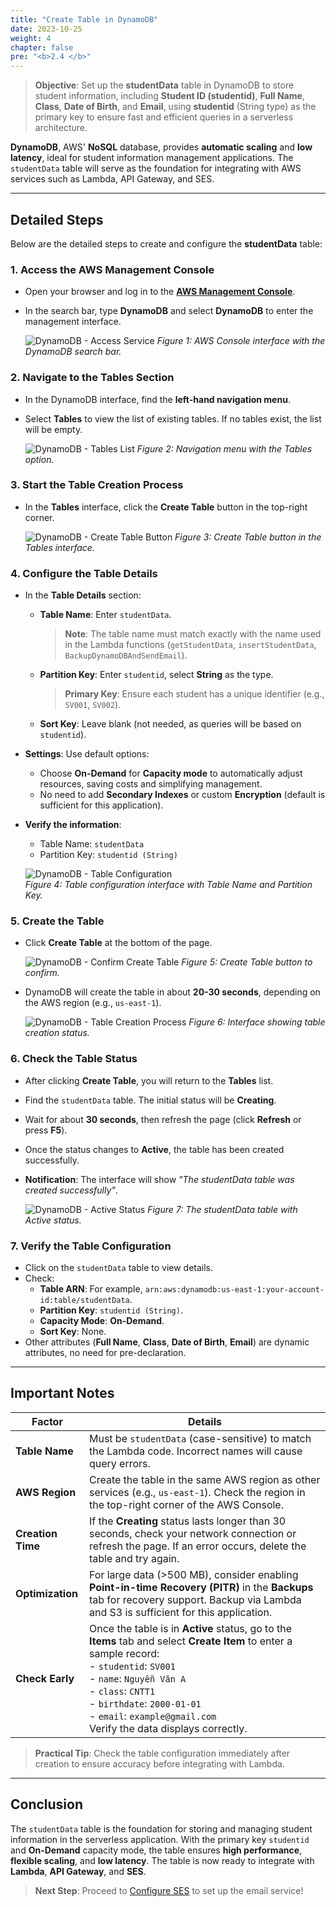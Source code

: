 ```yaml
---
title: "Create Table in DynamoDB"
date: 2023-10-25
weight: 4
chapter: false
pre: "<b>2.4 </b>"
---
```


> **Objective**: Set up the **studentData** table in DynamoDB to store student information, including **Student ID (studentid)**, **Full Name**, **Class**, **Date of Birth**, and **Email**, using **studentid** (String type) as the primary key to ensure fast and efficient queries in a serverless architecture.

**DynamoDB**, AWS' **NoSQL** database, provides **automatic scaling** and **low latency**, ideal for student information management applications. The `studentData` table will serve as the foundation for integrating with AWS services such as Lambda, API Gateway, and SES.

---

## Detailed Steps

Below are the detailed steps to create and configure the **studentData** table:

### 1. Access the AWS Management Console
- Open your browser and log in to the **[AWS Management Console](https://console.aws.amazon.com)**.
- In the search bar, type **DynamoDB** and select **DynamoDB** to enter the management interface.

  ![DynamoDB - Access Service](/images/2-dynamobd/dynamobd-01.png)
  *Figure 1: AWS Console interface with the DynamoDB search bar.*

### 2. Navigate to the Tables Section
- In the DynamoDB interface, find the **left-hand navigation menu**.
- Select **Tables** to view the list of existing tables. If no tables exist, the list will be empty.

  ![DynamoDB - Tables List](/images/2-dynamobd/dynamobd-02.png)
  *Figure 2: Navigation menu with the Tables option.*

### 3. Start the Table Creation Process
- In the **Tables** interface, click the **Create Table** button in the top-right corner.

  ![DynamoDB - Create Table Button](/images/2-dynamobd/dynamobd-03.png)
  *Figure 3: Create Table button in the Tables interface.*

### 4. Configure the Table Details
- In the **Table Details** section:
  - **Table Name**: Enter `studentData`.  
    > **Note**: The table name must match exactly with the name used in the Lambda functions (`getStudentData`, `insertStudentData`, `BackupDynamoDBAndSendEmail`).
  - **Partition Key**: Enter `studentid`, select **String** as the type.  
    > **Primary Key**: Ensure each student has a unique identifier (e.g., `SV001`, `SV002`).
  - **Sort Key**: Leave blank (not needed, as queries will be based on `studentid`).
- **Settings**: Use default options:
  - Choose **On-Demand** for **Capacity mode** to automatically adjust resources, saving costs and simplifying management.
  - No need to add **Secondary Indexes** or custom **Encryption** (default is sufficient for this application).
- **Verify the information**:
  - Table Name: `studentData`
  - Partition Key: `studentid (String)`

  ![DynamoDB - Table Configuration](/images/2-dynamobd/dynamobd-04.png)  
  *Figure 4: Table configuration interface with Table Name and Partition Key.*

### 5. Create the Table
- Click **Create Table** at the bottom of the page.

  ![DynamoDB - Confirm Create Table](/images/2-dynamobd/dynamobd-05.png)
  *Figure 5: Create Table button to confirm.*

- DynamoDB will create the table in about **20-30 seconds**, depending on the AWS region (e.g., `us-east-1`).

  ![DynamoDB - Table Creation Process](/images/2-dynamobd/dynamobd-06.png)
  *Figure 6: Interface showing table creation status.*

### 6. Check the Table Status
- After clicking **Create Table**, you will return to the **Tables** list.
- Find the `studentData` table. The initial status will be **Creating**.
- Wait for about **30 seconds**, then refresh the page (click **Refresh** or press **F5**).
- Once the status changes to **Active**, the table has been created successfully.
- **Notification**: The interface will show _"The studentData table was created successfully"_.

  ![DynamoDB - Active Status](/images/2-dynamobd/dynamobd-07.png)
  *Figure 7: The studentData table with Active status.*

### 7. Verify the Table Configuration
- Click on the `studentData` table to view details.
- Check:
  - **Table ARN**: For example, `arn:aws:dynamodb:us-east-1:your-account-id:table/studentData`.
  - **Partition Key**: `studentid (String)`.
  - **Capacity Mode**: **On-Demand**.
  - **Sort Key**: None.
- Other attributes (**Full Name**, **Class**, **Date of Birth**, **Email**) are dynamic attributes, no need for pre-declaration.

---

## Important Notes

| **Factor** | **Details** |
|------------|-------------|
| **Table Name** | Must be `studentData` (case-sensitive) to match the Lambda code. Incorrect names will cause query errors. |
| **AWS Region** | Create the table in the same AWS region as other services (e.g., `us-east-1`). Check the region in the top-right corner of the AWS Console. |
| **Creation Time** | If the **Creating** status lasts longer than 30 seconds, check your network connection or refresh the page. If an error occurs, delete the table and try again. |
| **Optimization** | For large data (>500 MB), consider enabling **Point-in-time Recovery (PITR)** in the **Backups** tab for recovery support. Backup via Lambda and S3 is sufficient for this application. |
| **Check Early** | Once the table is in **Active** status, go to the **Items** tab and select **Create Item** to enter a sample record: <br> - `studentid`: `SV001` <br> - `name`: `Nguyễn Văn A` <br> - `class`: `CNTT1` <br> - `birthdate`: `2000-01-01` <br> - `email`: `example@gmail.com` <br> Verify the data displays correctly. |

> **Practical Tip**: Check the table configuration immediately after creation to ensure accuracy before integrating with Lambda.

---

## Conclusion

The `studentData` table is the foundation for storing and managing student information in the serverless application. With the primary key `studentid` and **On-Demand** capacity mode, the table ensures **high performance**, **flexible scaling**, and **low latency**. The table is now ready to integrate with **Lambda**, **API Gateway**, and **SES**.

> **Next Step**: Proceed to [Configure SES](/2-prerequisite/2.5-configure-ses/) to set up the email service!
